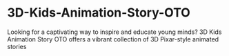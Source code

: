 # 3D-Kids-Animation-Story-OTO
Looking for a captivating way to inspire and educate young minds? 3D Kids Animation Story OTO offers a vibrant collection of 3D Pixar-style animated stories

